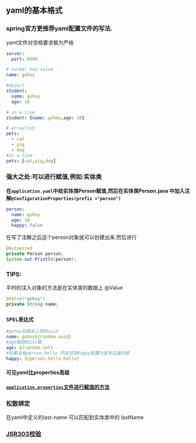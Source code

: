 ## yaml的基本格式

### spring官方更推荐yaml配置文件的写法.

yaml文件对空格要求极为严格

``` yaml
server:
  port: 8080

# normal key:value
name: gohoy

#object
student:
  name: gohoy
  age: 18

# in a line
student: {name: gohoy,age: 18}

# arraylist
pets:
  - cat
  - pig
  - dog
#in a line
pets: [cat,pig,dog]
```

### 强大之处:可以进行赋值,例如:实体类

**在`application.yaml`中给实体类Person赋值,然后在实体类Person.java 中加入注解`@ConfigurationProperties(prefix ="person")`**

``` yaml
person:
  name: gohoy
  age: 18
  happy: false
```

在写了注解之后这个person对象就可以创建出来.然后进行

```java
@Autowired
private Person person;
System.out.Println(person);
```

### TIPS:

平时的注入对象的方法是在实体类的数据上 @Value

```java
@Value("gohoy")
private String name;
```

### `SPEL表达式`

```yaml
#gohoy后面加上随机uuid
name: gohoy${random.uuid}
#age取随机int数
age: ${random.int}
#如果没有person.hello 的这项则happy配置为冒号后面的值
happy: ${person.hello:hello} 
```

#### 可见yaml比properties高级

#### [`application.properties`文件进行赋值的方法](application.properties赋值.md)

### 松散绑定

在yaml中定义的last-name 可以匹配到实体类中的 lastName

### [JSR303校验](JSR303数据校验.md)